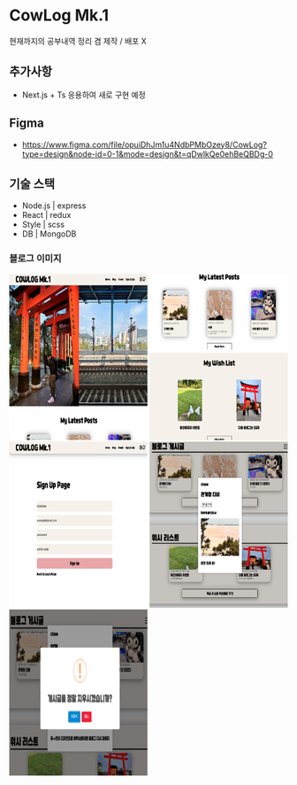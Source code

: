 # CowLog Mk.1

현재까지의 공부내역 정리 겸 제작 / 배포 X

## 추가사항

- Next.js + Ts 응용하여 새로 구현 예정

## Figma

- https://www.figma.com/file/opuiDhJm1u4NdbPMbOzey8/CowLog?type=design&node-id=0-1&mode=design&t=qDwlkQe0ehBeQBDg-0

## 기술 스택

- Node.js | express
- React | redux
- Style | scss
- DB | MongoDB

### 블로그 이미지

<img src='./client/public/ReadMeImg/blog1.png' width='250' height='300'> 
<img src='./client/public/ReadMeImg/blog2.png' width='250' height='300'> 
<img src='./client/public/ReadMeImg/blog3.png' width='250' height='300'> 
<img src='./client/public/ReadMeImg/blog4.png' width='250' height='300'> 
<img src='./client/public/ReadMeImg/blog5.png' width='250' height='300'>
